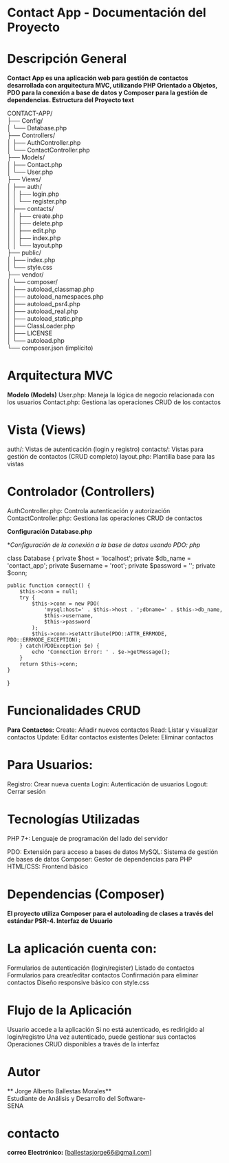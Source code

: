 # Contact App - Documentación del Proyecto

# Descripción General

**Contact App es una aplicación web para gestión de contactos desarrollada con arquitectura MVC, utilizando PHP Orientado a Objetos, PDO para la conexión a base de datos y Composer para la gestión de dependencias.
Estructura del Proyecto
text**

CONTACT-APP/ <br>
├── Config/ <br>
│   └── Database.php <br>
├── Controllers/ <br>
│   ├── AuthController.php <br>
│   └── ContactController.php <br>
├── Models/ <br>
│   ├── Contact.php <br>
│   └── User.php <br>
├── Views/ <br>
│   ├── auth/ <br>
│   │   ├── login.php <br>
│   │   └── register.php <br>
│   ├── contacts/ <br>
│   │   ├── create.php <br>
│   │   ├── delete.php <br>
│   │   ├── edit.php <br>
│   │   ├── index.php <br>
│   │   └── layout.php <br>
├── public/ <br>
│   ├── index.php <br>
│   └── style.css <br>
├── vendor/ <br>
│   └── composer/ <br>
│       ├── autoload_classmap.php <br>
│       ├── autoload_namespaces.php <br>
│       ├── autoload_psr4.php <br>
│       ├── autoload_real.php <br>
│       ├── autoload_static.php <br>
│       ├── ClassLoader.php <br>
│       ├── LICENSE <br>
│       └── autoload.php <br>
└── composer.json (implícito) <br>

# Arquitectura MVC

**Modelo (Models)**
User.php: Maneja la lógica de negocio relacionada con los usuarios
Contact.php: Gestiona las operaciones CRUD de los contactos

# Vista (Views)
auth/: Vistas de autenticación (login y registro)
contacts/: Vistas para gestión de contactos (CRUD completo)
layout.php: Plantilla base para las vistas

# Controlador (Controllers)
AuthController.php: Controla autenticación y autorización
ContactController.php: Gestiona las operaciones CRUD de contactos

**Configuración**
**Database.php**

**Configuración de la conexión a la base de datos usando PDO:
php*

class Database {
    private $host = 'localhost';
    private $db_name = 'contact_app';
    private $username = 'root';
    private $password = '';
    private $conn;
    
    public function connect() {
        $this->conn = null;
        try {
            $this->conn = new PDO(
                'mysql:host=' . $this->host . ';dbname=' . $this->db_name,
                $this->username, 
                $this->password
            );
            $this->conn->setAttribute(PDO::ATTR_ERRMODE, PDO::ERRMODE_EXCEPTION);
        } catch(PDOException $e) {
            echo 'Connection Error: ' . $e->getMessage();
        }
        return $this->conn;
    }
}

# Funcionalidades CRUD
**Para Contactos:**
    Create: Añadir nuevos contactos
    Read: Listar y visualizar contactos
    Update: Editar contactos existentes
    Delete: Eliminar contactos

# Para Usuarios:
Registro: Crear nueva cuenta
Login: Autenticación de usuarios
Logout: Cerrar sesión

# Tecnologías Utilizadas
PHP 7+: Lenguaje de programación del lado del servidor

PDO: Extensión para acceso a bases de datos
MySQL: Sistema de gestión de bases de datos
Composer: Gestor de dependencias para PHP
HTML/CSS: Frontend básico

# Dependencias (Composer)

**El proyecto utiliza Composer para el autoloading de clases a través del estándar PSR-4.
Interfaz de Usuario**

 # La aplicación cuenta con:
Formularios de autenticación (login/register)
Listado de contactos
Formularios para crear/editar contactos
Confirmación para eliminar contactos
Diseño responsive básico con style.css

# Flujo de la Aplicación
Usuario accede a la aplicación
Si no está autenticado, es redirigido al login/registro
Una vez autenticado, puede gestionar sus contactos
Operaciones CRUD disponibles a través de la interfaz

# Autor
** Jorge Alberto Ballestas Morales** <br>
Estudiante de Análisis y Desarrollo del Software- <br>
SENA

# contacto
**correo Electrónico:**
[ballestasjorge66@gmail.com]
